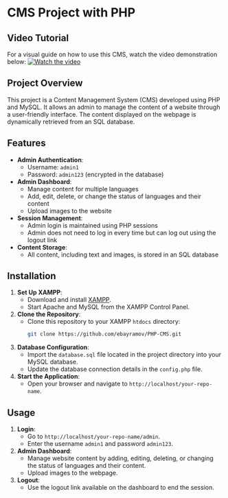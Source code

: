 # CMS Project with PHP

## Video Tutorial
For a visual guide on how to use this CMS, watch the video demonstration below:
[![Watch the video](https://img.youtube.com/vi/k9yvOGWuQtU/maxresdefault.jpg)](https://youtu.be/k9yvOGWuQtU)

## Project Overview
This project is a Content Management System (CMS) developed using PHP and MySQL. It allows an admin to manage the content of a website through a user-friendly interface. The content displayed on the webpage is dynamically retrieved from an SQL database.

## Features
- **Admin Authentication**:
  - Username: `admin1`
  - Password: `admin123` (encrypted in the database)
- **Admin Dashboard**:
  - Manage content for multiple languages
  - Add, edit, delete, or change the status of languages and their content
  - Upload images to the website
- **Session Management**:
  - Admin login is maintained using PHP sessions
  - Admin does not need to log in every time but can log out using the logout link
- **Content Storage**:
  - All content, including text and images, is stored in an SQL database

## Installation
1. **Set Up XAMPP**:
   - Download and install [XAMPP](https://www.apachefriends.org/index.html).
   - Start Apache and MySQL from the XAMPP Control Panel.
2. **Clone the Repository**:
   - Clone this repository to your XAMPP `htdocs` directory:
     ```bash
     git clone https://github.com/ebayramov/PHP-CMS.git
     ```
3. **Database Configuration**:
   - Import the `database.sql` file located in the project directory into your MySQL database.
   - Update the database connection details in the `config.php` file.
4. **Start the Application**:
   - Open your browser and navigate to `http://localhost/your-repo-name`.

## Usage
1. **Login**:
   - Go to `http://localhost/your-repo-name/admin`.
   - Enter the username `admin1` and password `admin123`.
2. **Admin Dashboard**:
   - Manage website content by adding, editing, deleting, or changing the status of languages and their content.
   - Upload images to the webpage.
3. **Logout**:
   - Use the logout link available on the dashboard to end the session.
